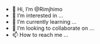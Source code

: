 - 👋 Hi, I’m @Rimjhimo
- 👀 I’m interested in ...
- 🌱 I’m currently learning ...
- 💞️ I’m looking to collaborate on ...
- 📫 How to reach me ...

<!---
Rimjhimo/Rimjhimo is a ✨ special ✨ repository because its `README.md` (this file) appears on your GitHub profile.
You can click the Preview link to take a look at your changes.
--->
